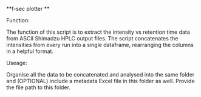 **f-sec plotter
**

Function:

The function of this script is to extract the intensity vs retention time data from ASCII Shimadzu HPLC output files.
The script concatenates the intensities from every run into a single dataframe, rearranging the columns in a helpful format.

Useage:

Organise all the data to be concatenated and analysed into the same folder and (OPTIONAL) include a metadata Excel file in this folder as well.
Provide the file path to this folder.

